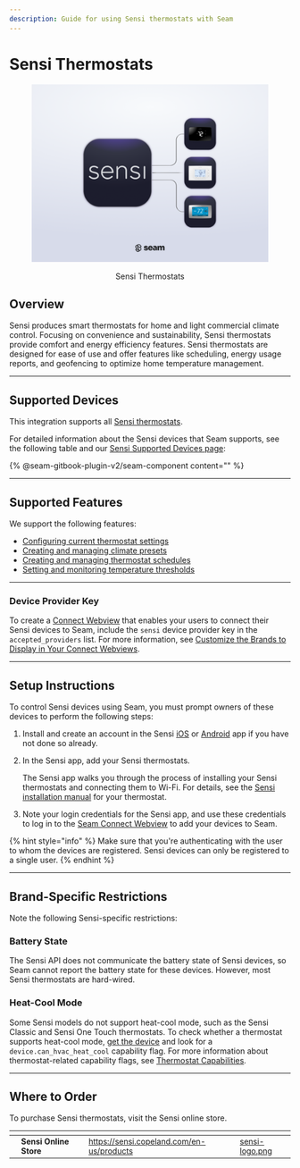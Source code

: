 ```yaml
---
description: Guide for using Sensi thermostats with Seam
---
```


# Sensi Thermostats

<div align="center"><figure><picture><source srcset="../../.gitbook/assets/sensi-manufacturer-page-cover-dark.png" media="(prefers-color-scheme: dark)"><img src="../../.gitbook/assets/sensi-manufacturer-page-cover-light.png" alt="Sensi Thermostats"></picture><figcaption><p>Sensi Thermostats</p></figcaption></figure></div>

## Overview

Sensi produces smart thermostats for home and light commercial climate control. Focusing on convenience and sustainability, Sensi thermostats provide comfort and energy efficiency features. Sensi thermostats are designed for ease of use and offer features like scheduling, energy usage reports, and geofencing to optimize home temperature management.

***

## Supported Devices

This integration supports all [Sensi thermostats](https://sensi.copeland.com/en-us/products).

For detailed information about the Sensi devices that Seam supports, see the following table and our [Sensi Supported Devices page](https://www.seam.co/manufacturers/sensi):

\{% @seam-gitbook-plugin-v2/seam-component content="" %\}

***

## Supported Features

We support the following features:

* [Configuring current thermostat settings](../../products/thermostats/configure-current-climate-settings.md)
* [Creating and managing climate presets](../../capability-guides/thermostats/creating-and-managing-climate-presets/)
* [Creating and managing thermostat schedules](../../capability-guides/thermostats/creating-and-managing-thermostat-schedules.md)
* [Setting and monitoring temperature thresholds](../../capability-guides/thermostats/setting-and-monitoring-temperature-thresholds.md)

***

### Device Provider Key

To create a [Connect Webview](../../capability-guides/device-and-system-capabilities/connect-webviews/) that enables your users to connect their Sensi devices to Seam, include the `sensi` device provider key in the `accepted_providers` list. For more information, see [Customize the Brands to Display in Your Connect Webviews](../../capability-guides/device-and-system-capabilities/connect-webviews/customizing-connect-webviews.md#customize-the-brands-to-display-in-your-connect-webviews).

***

## Setup Instructions

To control Sensi devices using Seam, you must prompt owners of these devices to perform the following steps:

1. Install and create an account in the Sensi [iOS](https://apps.apple.com/us/app/sensi/id792612452) or [Android](https://play.google.com/store/apps/details?id=com.asynchrony.emerson.sensi) app if you have not done so already.
2.  In the Sensi app, add your Sensi thermostats.

    The Sensi app walks you through the process of installing your Sensi thermostats and connecting them to Wi-Fi. For details, see the [Sensi installation manual](https://sensi.copeland.com/en-us/support/sensi-manuals) for your thermostat.
3. Note your login credentials for the Sensi app, and use these credentials to log in to the [Seam Connect Webview](../../capability-guides/device-and-system-capabilities/connect-webviews/) to add your devices to Seam.

{% hint style="info" %}
Make sure that you're authenticating with the user to whom the devices are registered. Sensi devices can only be registered to a single user.
{% endhint %}

***

## Brand-Specific Restrictions

Note the following Sensi-specific restrictions:

### Battery State

The Sensi API does not communicate the battery state of Sensi devices, so Seam cannot report the battery state for these devices. However, most Sensi thermostats are hard-wired.

### Heat-Cool Mode

Some Sensi models do not support heat-cool mode, such as the Sensi Classic and Sensi One Touch thermostats. To check whether a thermostat supports heat-cool mode, [get the device](../../products/thermostats/retrieving-thermostats.md) and look for a `device.can_hvac_heat_cool` capability flag. For more information about thermostat-related capability flags, see [Thermostat Capabilities](../../products/thermostats/#thermostat-capabilities).

***

## Where to Order

To purchase Sensi thermostats, visit the Sensi online store.

<table data-view="cards"><thead><tr><th></th><th></th><th></th><th data-hidden data-card-target data-type="content-ref"></th><th data-hidden data-card-cover data-type="files"></th></tr></thead><tbody><tr><td></td><td><strong>Sensi Online Store</strong></td><td></td><td><a href="https://sensi.copeland.com/en-us/products">https://sensi.copeland.com/en-us/products</a></td><td><a href="../../.gitbook/assets/sensi-logo.png">sensi-logo.png</a></td></tr></tbody></table>
